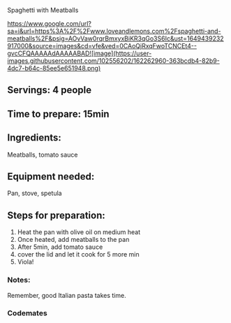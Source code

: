 Spaghetti with Meatballs 

https://www.google.com/url?sa=i&url=https%3A%2F%2Fwww.loveandlemons.com%2Fspaghetti-and-meatballs%2F&psig=AOvVaw0rqrBmxyxBiKR3qGo3S6Ic&ust=1649439232917000&source=images&cd=vfe&ved=0CAoQjRxqFwoTCNCEt4--gvcCFQAAAAAdAAAAABAD![image](https://user-images.githubusercontent.com/102556202/162262960-363bcdb4-82b9-4dc7-b64c-85ee5e651948.png)

## Servings: 4 people

## Time to prepare: 15min

## Ingredients:
Meatballs, tomato sauce

## Equipment needed: 
Pan, stove, spetula

## Steps for preparation:
1. Heat the pan with olive oil on medium heat
2. Once heated, add meatballs to the pan
3. After 5min, add tomato sauce
4. cover the lid and let it cook for 5 more min
5. Viola!


### Notes:
Remember, good Italian pasta takes time. 


### Codemates #
